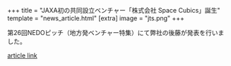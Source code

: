 +++
title = "JAXA初の共同設立ベンチャー「株式会社 Space Cubics」誕生"
template = "news_article.html"
[extra]
image = "jts.png"
+++

第26回NEDOピッチ（地方発ベンチャー特集）にて弊社の後藤が発表を行いました。

[article link](https://www.youtube.com/watch?v=Zt_zESlPNQ4)
